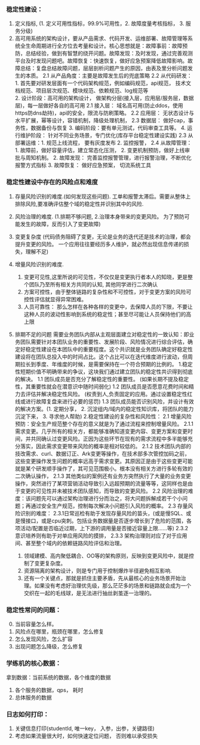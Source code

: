 ### 稳定性建设：
1. 定义指标, (1. 定义可用性指标，99.9%可用性，2. 故障度量考核指标， 3. 服务分级)
2. 高可用系统的架构设计，要从产品需求、代码开发、运维部署、故障管理等系统全生命周期进行全方位去考量和设计。核心思想就是：故障事前：故障预防，总结经验，做到有智慧的绕开问题。故障发现：及时发现，通过完善观测平台及时发现问题吧。故障恢复：快速恢复，做好应急预案降低故障影响。故障总结：复盘总结故障问题，层层剖析问题产生的原因，由表及里分析问题发生的本质。
   2.1 从产品角度：主要是故障发生后的兜底策略
   2.2 从代码研发：1. 首先要对研发层面有一个代码架构规范，例如编码规范，api规范， 技术文档规范、项目层次规范、模块规范、依赖规范、log规范等  
   2. 设计阶段：高可用的架构设计， 做架构分层(接入层，应用层/服务层，数据层)，每一层做好各自的高可用
   2.1 接入层： 域名高可用(防止ddos，使用https防dns劫持)，api的安全，限流与防刷策略。
   2.2 应用层： 无状态设计与水平扩展，幂等设计，容错机制，降级处理机制，
   2.3 数据层： 做好cap，事务性，数据备份与恢复
   3. 编码阶段：要有单元测试，代码审查工具等。
   4. 运行维护阶段： 针对不同业务场景，专门优化(库存平台稳定性建设实践)
   2.3 从部署运维：1. 规范上线流程， 要有灰度发布 2. 监控报警，
   2.4 从故障管理：1. 故障前，做好容量评估，建立常态化压测， 2. 变更机制预防，做好上线审批与周知机制。
   2. 故障发现： 完善监控报警管理，进行报警治理，不断优化报警方式指标
   3. 故障恢复： 做好应急预案， 切流系统工具


### 稳定性建设中存在的风险点和难度
1. 存量风险识别的难度.(如何发现这些问题). 工单和报警太滞后。需要从整体上排除风险,要准确评估整个域的稳定性并识别其中的风险.
2. 风险治理的难度. (1.排期不够问题, 2.治理本身带来的变更风险。 为了预防可能发生的故障，反而引入了变更故障)
3. 变更复杂度 (代码债务阻碍了变更，无论是业务的迭代还是技术的治理，都会提升变更的风险。 一个应用往往要经历多人维护，就必然出现信息传递的损失，理解不足)
4. 增量风险识别的难度.
    1. 变更可见性,这里所说的可见性，不仅仅是变更执行者本人的知晓，更是整个团队乃至所有相关方共同的认知, 其他同学进行二次确认
    2. 方案可控性，由于整体链路的复杂性和不可控性，对于变更方案的风险可控性评估就显得异常困难。
    3. 人员可靠性： 那么怎样在各种各样的变更中，去保障人员的下限，不要让这种人员的波动性影响到系统的稳定性；甚至尽可能让人员保持他们的高上限


0. 排期不足的问题
   需要业务团队内部从主观层面建立对稳定性的一致认知：即业务团队需要针对本团队业务的重要性、发展阶段、风险情况进行综合评估，确定好稳定性建设在本团队中的重要程度。这个共识就是业务团队确定好稳定性建设将在团队总投入中的时间占比。这个占比可以在迭代维度进行波动，但周期拉长到季度、年维度的时候，是需要保持在一个符合预期的比例的。
   1.稳定性短期价值不明确带来的争议，这块我们通过建立团队的稳定性共识得到彻底的解决。
   1.1 团队成员是否充分了解稳定性的重要性。 (如果长期不提及稳定性，其重要性就会在潜意识中随时间弱化)
   1.2 团队成员是否愿意花费时间和精力去评估并解决稳定性风险。 (权责到人,负责固定的应用。通过设置稳定性红线或进行故障复盘来进行必要的惩罚)
   1.3 团队成员能否识别风险，并设计有效的解决方案。(1. 定期分享， 2. 沉淀组内/域内的稳定性知识库，将团队的能力沉淀下来， 3. 寻求他人帮助)
   2.稳定性建设的复杂性和风险性：
   2.1 增量风险预防：安全生产规范整个存在的意义就是为了通过流程来控制增量风险。
   2.1.1 需求变更。几乎所有的相关方，都能够准确知道变更内容、变更方案和变更时间，并共同确认过变更风险。正因为这些环节在现有的需求流程中多半能够充分落实，因此需求变更带来风险的概率是相对较低的。
   2.1.2 技术团队内部的 技改需求、curl、数据订正、Ark变更等操作，在技术部多次管控加码之前，这些变更操作发生问题的概率远高于需求变更。其原因正是由于这些变更可能就是某个研发顺手操作了，其可见范围极小。根本没有相关方进行多轮有效的二次确认操作，
   2.1.3 其他类似的案例还有业务方突然执行了大量的业务变更操作，突然进行了某项营销活动导致引入远超预期的流量等等，这同样也是由于变更的可见性并未被技术团队感知，而导致的变更风险。
   2.2 风险治理的难度：该问题先可以通过架构治理进行分而治之，将大问题拆解成若干个小问题；再通过安全生产规范，控制每次解决小问题引入风险的概率。
   2.3 存量风险识别的难度：
   2.3.1日常巡检有助于发现存量风险的苗头，(或是慢SQL、或是慢接口，或是cpu突刺。包括业务数据量是否逐步增长到了危险的范围，各项活动/配置是否临近过期，上下游的调用量是否接近容量上限……等)
   2.3.2 意识培养则有助于对单应用风险的摸排，
   2.3.3 架构治理则对应了对于应用间、甚至整个域内的依赖链路风险评估和治理。
   1. 领域建模、高内聚低耦合、OO等的架构原则，反映到变更风险中，就是控制了变更复杂度。
   2. 资源隔离的架构设计，则是专门用于控制爆炸半径避免相互影响.
   3. 还有一个关键点，那就是抓住主要矛盾，先从最核心的业务场景开始治理。如果没有考虑好治理优先级，那么茫茫多的场景和链路就会成为一个交织在一起的毛线球，是无法进行抽丝剥茧逐一治理的。



### 稳定性常问的问题：
0. 当前容量怎么样。
1. 风险点在哪里，瓶颈在哪里，怎么修复
2. 怎么发现风险，怎么扩容
3. 出现问题怎么降级，怎么修复


### 学练机的核心数据：
拿到数据：当前系统的数据，各个维度的数据
1. 各个服务的数据，qps， 耗时
2. 总体服务的数据

### 日志如何打印： 
1. 关键信息打印(studentId, 唯一key， 入参，出参，关键路径)
2. 考虑如果流量很大时，如何快速定位问题， 否则难以承受损失